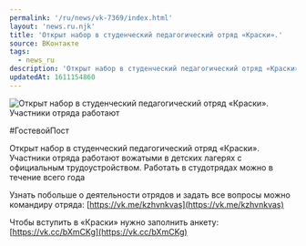 ```yaml
---
permalink: '/ru/news/vk-7369/index.html'
layout: 'news.ru.njk'
title: 'Открыт набор в студенческий педагогический отряд «Краски».'
source: ВКонтакте
tags:
  - news_ru
description: 'Открыт набор в студенческий педагогический отряд «Краски».'
updatedAt: 1611154860
---
```

![Открыт набор в студенческий педагогический отряд «Краски». Участники отряда работают](https://sun9-40.userapi.com/impg/o9eF0BdSXLCSHEO4x7L5SidqyhjwTdBDvz3xpg/CuXq4RF6VzA.jpg?size=1280x801&quality=96&proxy=1&sign=d20e8aad886d92aac2e7c829c2c602a7&c_uniq_tag=oUl_bDyub1ITmElTchDFEQ4IPBXoiSPy_GnfwHG2g8U&type=album)

#ГостевойПост

Открыт набор в студенческий педагогический отряд «Краски». Участники отряда работают вожатыми в детских лагерях с официальным трудоустройством. Работать в студотрядах можно в течение всего года

Узнать побольше о деятельности отрядов и задать все вопросы можно командиру отряда: [https://vk.me/kzhvnkvas](https://vk.me/kzhvnkvas)

Чтобы вступить в «Краски» нужно заполнить анкету: [https://vk.cc/bXmCKg](https://vk.cc/bXmCKg)
